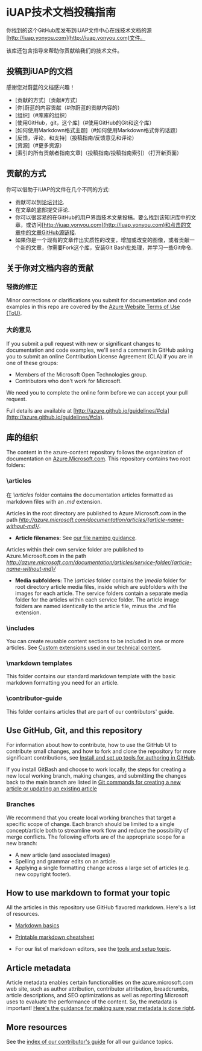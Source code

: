 # iUAP技术文档投稿指南

你找到的这个GitHub库发布到iUAP文件中心在线技术文档的源 [http://iuap.yonyou.com](http://iuap.yonyou.com)文件。

该库还包含指导来帮助你贡献给我们的技术文件。

## 投稿到iUAP的文档

感谢您对蔚蓝的文档感兴趣！

* [贡献的方式]（贡献#方式）
* [你]蔚蓝的内容贡献（#你蔚蓝的贡献内容的）
* [组织]（#库库的组织）
* [使用GitHub，git，这个库]（#使用GitHub的Git和这个库）
* [如何使用Markdown格式主题]（#如何使用Markdown格式你的话题）
* [反馈，评论，和支持]（投稿指南/反馈意见和评论）
* [资源]（#更多资源）
* [索引的所有贡献者指南文章]（投稿指南/投稿指南索引）（打开新页面）


## 贡献的方式

你可以借助于iUAP的文件在几个不同的方式:

* 贡献可以到[论坛讨论](http://iuap.yonyou.com/blog/).
* 在文章的底部提交评论.
* 你可以很容易的在GitHub的用户界面技术文章投稿。要么找到该知识库中的文章，或访问[http://iuap.yonyou.com](http://iuap.yonyou.com)和点击的文章中的文章GitHub源链接.
* 如果你是一个现有的文章作出实质性的改变，增加或改变的图像，或者贡献一个新的文章，你需要Fork这个库，安装Git Bash批处理，并学习一些Git命令.

## 关于你对文档内容的贡献

### 轻微的修正

Minor corrections or clarifications you submit for documentation and code examples in this repo are covered by the [Azure Website Terms of Use (ToU)](http://azure.microsoft.com/support/legal/website-terms-of-use/).


### 大的意见

If you submit a pull request with new or significant changes to documentation and code examples, we'll send a comment in GitHub asking you to submit an online Contribution License Agreement (CLA) if you are in one of these groups:

* Members of the Microsoft Open Technologies group.
* Contributors who don't work for Microsoft.

We need you to complete the online form before we can accept your pull request.

Full details are available at [http://azure.github.io/guidelines/#cla](http://azure.github.io/guidelines/#cla).

## 库的组织

The content in the azure-content repository follows the organization of documentation on [Azure.Microsoft.com](http://azure.microsoft.com). This repository contains two root folders:

### \articles

在 *\articles* folder contains the documentation articles formatted as markdown files with an *.md* extension.

Articles in the root directory are published to Azure.Microsoft.com in the path *http://azure.microsoft.com/documentation/articles/{article-name-without-md}/*.

* **Article filenames:** See [our file naming guidance](./contributor-guide/file-names-and-locations.md).

Articles within their own service folder are published to Azure.Microsoft.com in the path
*http://azure.microsoft.com/documentation/articles/service-folder/{article-name-without-md}/*

* **Media subfolders:** The *\articles* folder contains the *\media* folder for root directory article media files, inside which are subfolders with the images for each article.  The service folders contain a separate media folder for the articles within each service folder. The article image folders are named identically to the article file, minus the *.md* file extension.

### \includes

You can create reusable content sections to be included in one or more articles. See [Custom extensions used in our technical content](./contributor-guide/custom-markdown-extensions.md).

### \markdown templates

This folder contains our standard markdown template with the basic markdown formatting you need for an article.

### \contributor-guide

This folder contains articles that are part of our contributors' guide.  

## Use GitHub, Git, and this repository

For information about how to contribute, how to use the GitHub UI to contribute small changes, and how to fork and clone the repository for more significant contributions, see [Install and set up tools for authoring in GitHub](./contributor-guide/tools-and-setup.md).

If you install GitBash and choose to work locally, the steps for creating a new local working branch, making changes, and submitting the changes back to the main branch are listed in [Git commands for creating a new article or updating an existing article](./contributor-guide/git-commands-for-master.md)

### Branches

We recommend that you create local working branches that target a specific scope of change. Each branch should be limited to a single concept/article both to streamline work flow and reduce the possibility of merge conflicts.  The following efforts are of the appropriate scope for a new branch:

* A new article (and associated images)
* Spelling and grammar edits on an article.
* Applying a single formatting change across a large set of articles (e.g. new copyright footer).

## How to use markdown to format your topic

All the articles in this repository use GitHub flavored markdown.  Here's a list of resources.

- [Markdown basics](https://help.github.com/articles/markdown-basics/)

- [Printable markdown cheatsheet](./contributor-guide/media/documents/markdown-cheatsheet.pdf?raw=true)

- For our list of markdown editors, see the [tools and setup topic](./contributor-guide/tools-and-setup.md#install-a-markdown-editor).

## Article metadata

Article metadata enables certain functionalities on the azure.microsoft.com web site, such as author attribution, contributor attribution, breadcrumbs, article descriptions, and SEO optimizations as well as reporting Microsoft uses to evaluate the performance of the content. So, the metadata is important! [Here's the guidance for making sure your metadata is done right](./contributor-guide/article-metadata.md).

## More resources

See the [index of our contributor's guide](./contributor-guide/contributor-guide-index.md) for all our guidance topics.
